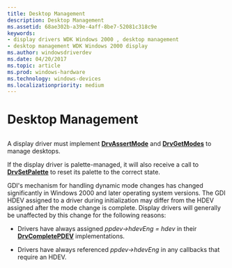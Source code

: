 ```yaml
---
title: Desktop Management
description: Desktop Management
ms.assetid: 68ae302b-a39e-4aff-8be7-52081c318c9e
keywords:
- display drivers WDK Windows 2000 , desktop management
- desktop management WDK Windows 2000 display
ms.author: windowsdriverdev
ms.date: 04/20/2017
ms.topic: article
ms.prod: windows-hardware
ms.technology: windows-devices
ms.localizationpriority: medium
---
```


# Desktop Management


## <span id="ddk_desktop_management_gg"></span><span id="DDK_DESKTOP_MANAGEMENT_GG"></span>


A display driver must implement [**DrvAssertMode**](https://msdn.microsoft.com/library/windows/hardware/ff556178) and [**DrvGetModes**](https://msdn.microsoft.com/library/windows/hardware/ff556233) to manage desktops.

If the display driver is palette-managed, it will also receive a call to [**DrvSetPalette**](https://msdn.microsoft.com/library/windows/hardware/ff556282) to reset its palette to the correct state.

GDI's mechanism for handling dynamic mode changes has changed significantly in Windows 2000 and later operating system versions. The GDI HDEV assigned to a driver during initialization may differ from the HDEV assigned after the mode change is complete. Display drivers will generally be unaffected by this change for the following reasons:

-   Drivers have always assigned *ppdev-&gt;hdevEng = hdev* in their [**DrvCompletePDEV**](https://msdn.microsoft.com/library/windows/hardware/ff556181) implementations.

-   Drivers have always referenced *ppdev-&gt;hdevEng* in any callbacks that require an HDEV.

 

 





